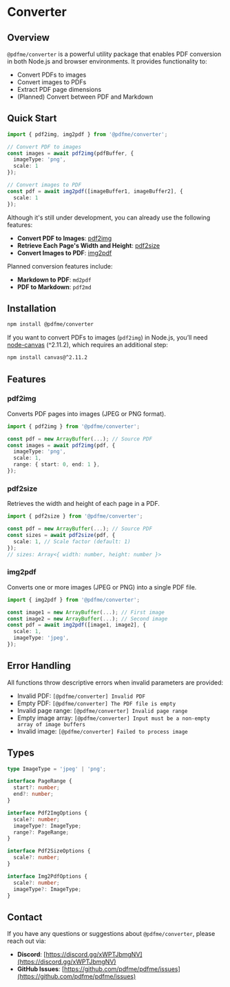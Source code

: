 # Converter

## Overview

`@pdfme/converter` is a powerful utility package that enables PDF conversion in both Node.js and browser environments. It provides functionality to:
- Convert PDFs to images
- Convert images to PDFs
- Extract PDF page dimensions
- (Planned) Convert between PDF and Markdown

## Quick Start

```ts
import { pdf2img, img2pdf } from '@pdfme/converter';

// Convert PDF to images
const images = await pdf2img(pdfBuffer, {
  imageType: 'png',
  scale: 1
});

// Convert images to PDF
const pdf = await img2pdf([imageBuffer1, imageBuffer2], {
  scale: 1
});
```

Although it's still under development, you can already use the following features:

- **Convert PDF to Images**: [pdf2img](https://github.com/pdfme/pdfme/blob/main/packages/converter/src/pdf2img.ts)
- **Retrieve Each Page's Width and Height**: [pdf2size](https://github.com/pdfme/pdfme/blob/main/packages/converter/src/pdf2size.ts)
- **Convert Images to PDF**: [img2pdf](https://github.com/pdfme/pdfme/blob/main/packages/converter/src/img2pdf.ts)

Planned conversion features include:
- **Markdown to PDF**: `md2pdf`
- **PDF to Markdown**: `pdf2md`

## Installation

```bash
npm install @pdfme/converter
```

If you want to convert PDFs to images (`pdf2img`) in Node.js, you’ll need [node-canvas](https://github.com/Automattic/node-canvas) (^2.11.2), which requires an additional step:

```bash
npm install canvas@^2.11.2
```

## Features

### pdf2img
Converts PDF pages into images (JPEG or PNG format).

```ts
import { pdf2img } from '@pdfme/converter';

const pdf = new ArrayBuffer(...); // Source PDF
const images = await pdf2img(pdf, {
  imageType: 'png',
  scale: 1,
  range: { start: 0, end: 1 },
});
```

### pdf2size
Retrieves the width and height of each page in a PDF.

```ts
import { pdf2size } from '@pdfme/converter';

const pdf = new ArrayBuffer(...); // Source PDF
const sizes = await pdf2size(pdf, {
  scale: 1, // Scale factor (default: 1)
});
// sizes: Array<{ width: number, height: number }>
```

### img2pdf
Converts one or more images (JPEG or PNG) into a single PDF file.

```ts
import { img2pdf } from '@pdfme/converter';

const image1 = new ArrayBuffer(...); // First image
const image2 = new ArrayBuffer(...); // Second image
const pdf = await img2pdf([image1, image2], {
  scale: 1,
  imageType: 'jpeg',
});
```

## Error Handling

All functions throw descriptive errors when invalid parameters are provided:

- Invalid PDF: `[@pdfme/converter] Invalid PDF`
- Empty PDF: `[@pdfme/converter] The PDF file is empty`
- Invalid page range: `[@pdfme/converter] Invalid page range`
- Empty image array: `[@pdfme/converter] Input must be a non-empty array of image buffers`
- Invalid image: `[@pdfme/converter] Failed to process image`

## Types

```ts
type ImageType = 'jpeg' | 'png';

interface PageRange {
  start?: number;
  end?: number;
}

interface Pdf2ImgOptions {
  scale?: number;
  imageType?: ImageType;
  range?: PageRange;
}

interface Pdf2SizeOptions {
  scale?: number;
}

interface Img2PdfOptions {
  scale?: number;
  imageType?: ImageType;
}
```

## Contact

If you have any questions or suggestions about `@pdfme/converter`, please reach out via:

- **Discord**: [https://discord.gg/xWPTJbmgNV](https://discord.gg/xWPTJbmgNV)
- **GitHub Issues**: [https://github.com/pdfme/pdfme/issues](https://github.com/pdfme/pdfme/issues)

